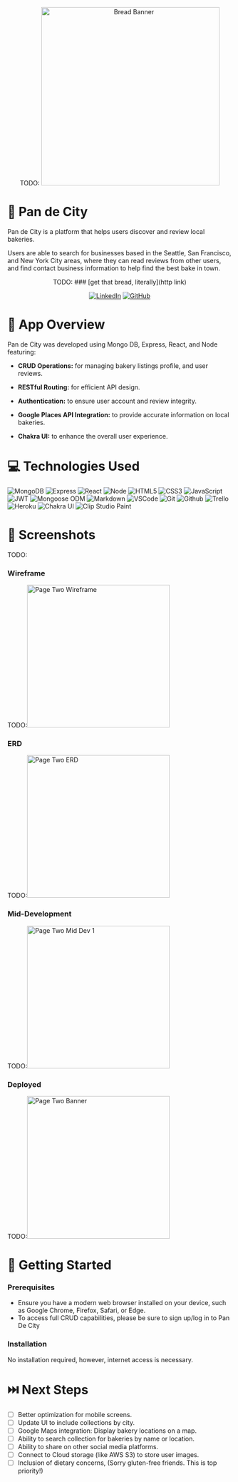 <div id="header" align="center" alt="banner image">

TODO: <img src="main_app/static/images/pg2banner.png" alt="Bread Banner" height="auto" width="400">

</div>


🍞 Pan de City
============
Pan de City is a platform that helps users discover and review local bakeries. 

Users are able to search for businesses 
based in the Seattle, San Francisco, and New York City areas, where they can read reviews from other users, 
and find contact business information to help find the best bake in town.

<div id="App Link" align="center">

TODO: ### [get that bread, literally](http link)

<a href='https://www.linkedin.com/in/paulcorpuzseattle/' target="_blank"><img alt='LinkedIn' src='https://img.shields.io/badge/Paul_Corpuz-100000?style=flat&logo=LinkedIn&logoColor=white&labelColor=0077b5&color=0077b5'/></a>
<a href='https://github.com/paulcorpuz/' target="_blank"><img alt='GitHub' src='https://img.shields.io/badge/Paul_Corpuz-100000?style=flat&logo=GitHub&logoColor=white&labelColor=black&color=000000'/></a>

</div>


📝 App Overview
============
Pan de City was developed using Mongo DB, Express, React, and Node featuring:

- **CRUD Operations:** for managing bakery listings profile, and user reviews.

- **RESTful Routing:** for efficient API design.

- **Authentication:** to ensure user account and review integrity.

- **Google Places API Integration:** to provide accurate information on local bakeries.

- **Chakra UI:** to enhance the overall user experience.



💻 Technologies Used
==============
![MongoDB](https://img.shields.io/badge/-MongoDB-05122A?style=flat&logo=mongodb)
![Express](https://img.shields.io/badge/-Express-05122A?style=flat&logo=express)
![React](https://img.shields.io/badge/-React-05122A?style=flat&logo=react)
![Node](https://img.shields.io/badge/-Node.js-05122A?style=flat&logo=node.js)
![HTML5](https://img.shields.io/badge/-HTML5-05122A?style=flat&logo=html5)
![CSS3](https://img.shields.io/badge/-CSS-05122A?style=flat&logo=css3)
![JavaScript](https://img.shields.io/badge/-JavaScript-05122A?style=flat&logo=javascript)
![JWT](https://img.shields.io/badge/-JSON_Web_Tokens-05122A?style=flat&logo=jsonwebtokens)
![Mongoose ODM](https://img.shields.io/badge/-Mongoose_ODM-05122A?style=flat&logo=mongodb)
![Markdown](https://img.shields.io/badge/-Markdown-05122A?style=flat&logo=markdown)
![VSCode](https://img.shields.io/badge/-VS_Code-05122A?style=flat&logo=visualstudio)
![Git](https://img.shields.io/badge/-Git-05122A?style=flat&logo=git)
![Github](https://img.shields.io/badge/-GitHub-05122A?style=flat&logo=github)
![Trello](https://img.shields.io/badge/-Trello-05122A?style=flat&logo=trello)
![Heroku](https://img.shields.io/badge/-Heroku-05122A?style=flat&logo=heroku)
<a ><img alt='Chakra UI' src='https://img.shields.io/badge/Chakra_UI-100000?style=flat&logo=Chakra UI&logoColor=white&labelColor=54DDB9&color=54DDB9'/></a>
<a><img alt='Clip Studio Paint' src='https://img.shields.io/badge/Clip_Studio Paint-100000?style=flat&logo=Clip Studio Paint&logoColor=white&labelColor=333333&color=333333'></a>


📸 Screenshots
==============
TODO:
### Wireframe
TODO:<img src="main_app/static/images/pg2wireframe.png" alt="Page Two Wireframe" height="auto" width="320">

### ERD
TODO:<img src="main_app/static/images/pg2erd.png" alt="Page Two ERD" height="auto" width="320">

### Mid-Development
TODO:<img src="main_app/static/images/pg2mid1.png" alt="Page Two Mid Dev 1" height="auto" width="320">

### Deployed
TODO:<img src="main_app/static/images/pgdeployed.png" alt="Page Two Banner" height="auto" width="320">


🔧 Getting Started 
============
### Prerequisites
- Ensure you have a modern web browser installed on your device, such as Google Chrome, Firefox, Safari, or Edge.
- To access full CRUD capabilities, please be sure to sign up/log in to Pan De City

### Installation
No installation required, however, internet access is necessary.


⏭️ Next Steps
============
- [ ] Better optimization for mobile screens.
- [ ] Update UI to include collections by city.
- [ ] Google Maps integration: Display bakery locations on a map.
- [ ] Ability to search collection for bakeries by name or location.
- [ ] Ability to share on other social media platforms.
- [ ] Connect to Cloud storage (like AWS S3) to store user images.
- [ ] Inclusion of dietary concerns, (Sorry gluten-free friends. This is top priority!)
